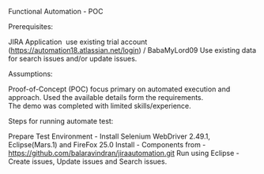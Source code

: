 Functional Automation - POC

Prerequisites:

JIRA  Application ­ use existing trial account (https://automation18.atlassian.net/login) /  BabaMyLord09
Use existing data for search issues and/or update issues.


Assumptions:

Proof-of-Concept (POC) focus primary on automated execution and approach.
Used the available details form the requirements.  
The demo was completed with limited skills/experience.


Steps for running automate test:

Prepare Test Environment - Install Selenium WebDriver  2.49.1, Eclipse(Mars.1)  and FireFox 25.0
Install - Components from  - https://github.com/balaravindran/jiraautomation.git
Run using Eclipse - Create issues,  Update issues and Search issues.

